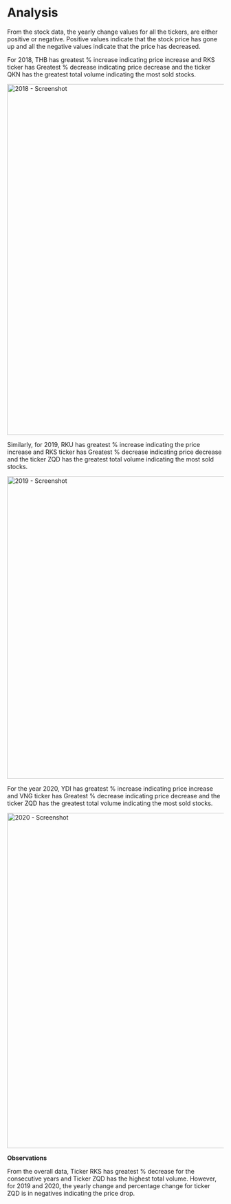 # Analysis

From the stock data, the yearly change values for all the tickers, are either positive or negative.  Positive values indicate that the stock price has gone up and all the negative values indicate that the price has decreased.

For 2018, THB has greatest % increase indicating price increase and RKS ticker has Greatest % decrease indicating price decrease and the ticker QKN has the greatest total volume indicating the most sold stocks.

<img width="815" alt="2018 - Screenshot" src="https://github.com/AshritaSurisetti/VBA---Challenge/assets/147963279/d162d3a6-3fc0-4b75-9b55-c2d91611aac6">

Similarly, for 2019, RKU has greatest % increase indicating the price increase and RKS ticker has Greatest % decrease indicating price decrease and the ticker ZQD has the greatest total volume indicating the most sold stocks.

<img width="703" alt="2019 - Screenshot" src="https://github.com/AshritaSurisetti/VBA---Challenge/assets/147963279/95446f93-5b61-4df0-b840-248987bdbd2f">

For the year 2020, YDI has greatest % increase indicating price increase and VNG ticker has Greatest % decrease indicating price decrease and the ticker ZQD has the greatest total volume indicating the most sold stocks.

<img width="779" alt="2020 - Screenshot" src="https://github.com/AshritaSurisetti/VBA---Challenge/assets/147963279/71764920-3251-47b2-ada2-65ef61c81ed1">

**Observations**

From the overall data, Ticker RKS has greatest % decrease for the consecutive years and Ticker ZQD has the highest total volume. However, for 2019 and 2020, the yearly change and percentage change for ticker ZQD is in negatives indicating the price drop. 
